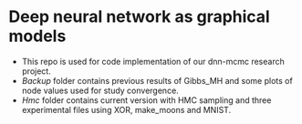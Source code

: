 # Deep neural network as graphical models

- This repo is used for code implementation of our dnn-mcmc research project.
- *Backup* folder contains previous results of Gibbs_MH and some plots of node values used for study convergence.
- *Hmc* folder contains current version with HMC sampling and three experimental files using XOR, make_moons and MNIST. 
